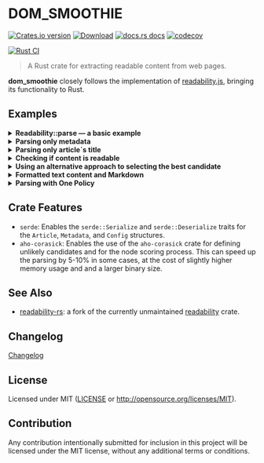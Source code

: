 # DOM_SMOOTHIE

[![Crates.io version](https://img.shields.io/crates/v/dom_smoothie.svg?style=flat)](https://crates.io/crates/dom_smoothie)
[![Download](https://img.shields.io/crates/d/dom_smoothie.svg?style=flat)](https://crates.io/crates/dom_smoothie)
[![docs.rs docs](https://img.shields.io/badge/docs-latest-blue.svg?style=flat)](https://docs.rs/dom_smoothie)
[![codecov](https://codecov.io/gh/niklak/dom_smoothie/graph/badge.svg?token=X0LB1HB90L)](https://codecov.io/gh/niklak/dom_smoothie)

[![Rust CI](https://github.com/niklak/dom_smoothie/actions/workflows/rust.yml/badge.svg)](https://github.com/niklak/dom_smoothie/actions/workflows/rust.yml)

> A Rust crate for extracting readable content from web pages.

**dom_smoothie** closely follows the implementation of [readability.js](https://github.com/mozilla/readability), bringing its functionality to Rust.


## Examples


<details>
    <summary><b>Readability::parse — a basic example</b></summary>


```rust
use std::error::Error;

use dom_smoothie::{Article, Config, Readability};

fn main() -> Result<(), Box<dyn Error>> {
    let html = include_str!("../test-pages/rustwiki_2024.html");
    let document_url = "https://en.wikipedia.org/wiki/Rust_(programming_language)";

    // for more options check the documentation
    let cfg = Config {
        max_elements_to_parse: 9000,
        ..Default::default()
    };
    // Readability supplies an optional `Config`. If `cfg` is omitted, 
    // then a default `Config` instance will be used.
    // Readability also supplies an optional `document_url` parameter, 
    // which may be used to transform relative URLs into absolute URLs.
    let mut readability = Readability::new(html, Some(document_url), Some(cfg))?;

    let article: Article = readability.parse()?;

    println!("{:<15} {}","Title:", article.title);
    println!("{:<15} {:?}","Byline:", article.byline);
    println!("{:<15} {}","Length:", article.length);
    println!("{:<15} {:?}","Excerpt:", article.excerpt);
    println!("{:<15} {:?}","Site Name:", article.site_name);
    println!("{:<15} {:?}", "Dir:", article.dir);
    println!("{:<15} {:?}","Published Time:", article.published_time);
    println!("{:<15} {:?}","Modified Time:", article.modified_time);
    println!("{:<15} {:?}","Image:", article.image);
    // This uri can be taken only from ld+json
    println!("{:<15} {:?}","URL", article.url);

    // Skipping article.content since it is too large.
    // To check out the html content of the article please have a look at
    // `./test-pages/rustwiki_2024_result.html`
    // println!("HTML Content: {}", article.content);

    // Skipping article.text_content since it is too large.
    // To check out the html content of the article please have a look at 
    // `./test-pages/rustwiki_2024_result.txt`
    //println!("Text Content: {}", article.text_content);

    // Right now, `text_content` provides almost the same result 
    // as readability.js, which is far from perfect. 
    // It may squash words together if element nodes don't have a whitespace before closing, 
    // and currently, I have no definitive opinion on this matter.

    Ok(())
}
```
</details>


<details>
    <summary><b>Parsing only metadata</b></summary>


```rust
use std::error::Error;

use dom_smoothie::{Metadata, Config, Readability};

fn main() -> Result<(), Box<dyn Error>> {
    let html = include_str!("../test-pages/rustwiki_2024.html");

    let cfg = Config {
        // parsing `ld+json` may be skipped
        disable_json_ld: false,
        ..Default::default()
    };

    // You can parse only metadata without parsing the article content
    let readability = Readability::new(html, None, Some(cfg))?;

    // <script type="application/ld+json"> may contain some useful information, 
    // but usually it is not enough.
    let ld_meta: Option<Metadata> = readability.parse_json_ld();

    if let Some(ref meta) = ld_meta {
        println!("LD META: {:#?}", meta);
    }

    println!("\n=============\n");
    // Under the hood, `Readability::parse` passes the metadata obtained from `Readability::parse_json_ld` 
    // as the basis to `Readability::get_article_metadata`. But this is not necessary.
    let meta = readability.get_article_metadata(ld_meta);
    println!("META: {:#?}", &meta);

    // Some fields of Metadata may be missing because they can be assigned
    // during the Readability::parse process.
    // This applies to `excerpt`, `byline`, and `dir`.
    Ok(())
}
```
</details>

<details>
    <summary><b>Parsing only article`s title</b></summary>


```rust
use std::error::Error;

use dom_query::Document;
use dom_smoothie::Readability;

fn main() -> Result<(), Box<dyn Error>> {
    let html = include_str!("../test-pages/rustwiki_2024.html");

    let doc: Document = dom_query::Document::from(html);

    // You can parse only the metadata without parsing the article content.
    let readability: Readability = Readability::with_document(doc, None, None)?;
    
    // Parse only the title without extracting the full content.
    let title: tendril::Tendril<tendril::fmt::UTF8> = readability.get_article_title();
    assert_eq!(title, "Rust (programming language) - Wikipedia".into());
    
    // However, this title may differ from `metadata.title`,
    // as `metadata.title` first attempts to extract the title from the metadata
    // and falls back to `Readability::get_article_title` if unavailable.
    println!("Title: {}", title);

    Ok(())
}
```
</details>


<details>
    <summary><b>Checking if content is readable</b></summary>


```rust
use std::error::Error;

use dom_smoothie::{Article, Readability, Config};

fn main() -> Result<(), Box<dyn Error>> {
    let html = include_str!("../test-pages/rustwiki_2024.html");
    // you can specify optional parameters for `Readability::is_probably_readable`.
    let cfg = Config{
        readable_min_score: 20.0,
        readable_min_content_length: 140,
        ..Default::default()
    };

    let mut readability = Readability::new(html, None,  Some(cfg))?;

    // There is a way to perform a quick check to determine 
    // if the document is readable before cleaning and parsing it.
    // After calling `Readability::parse`, it may show different results, 
    // but calling it after parsing would be nonsensical.

if readability.is_probably_readable() {
        let article: Article = readability.parse()?;
        println!("{:<15} {}", "Title:", article.title);
        println!("{:<15} {:?}", "Byline:", article.byline);
        println!("{:<15} {:?}", "Site Name:", article.site_name);
        println!("{:<15} {:?}", "URL", article.url);
    }

    // This is the same as:
    /*
    let doc = dom_query::Document::from(html);

    if is_probably_readable(&doc, Some(20.0), Some(140)) {

    }
    */

    Ok(())
}
```
</details>


<details>
    <summary><b>Using an alternative approach to selecting the best candidate</b></summary>

Unfortunately, the approach used in mozilla/readability does not always produce the desired 
result when extracting meaningful content. Sometimes, this approach discards part of the 
content simply because there were fewer than three alternative candidates to the best one. 
While this method does a good job, it still relies on too many magic numbers.


After @emschwartz discovered this issue, I decided to add an alternative implementation 
for finding the common candidate. Currently, this implementation may produce a less 
"clean" result compared to mozilla/readability, but in return, it can capture more of
the meaningful content, whereas the original approach from mozilla/readability may fail in 
some cases.

That said, this approach is not necessarily superior to the original—there is still 
room for improvement.

```rust
use std::error::Error;

use dom_smoothie::{Article, Config, Readability, CandidateSelectMode};

fn main() -> Result<(), Box<dyn Error>> {

    let html = include_str!("../test-pages/alt/arstechnica/source.html");
    // for more options check the documentation
    let cfg = Config {
        // activating alternative approach for candidate selection
        candidate_select_mode: CandidateSelectMode::DomSmoothie,
        ..Default::default()
    };

    let mut readability = Readability::new(html, None, Some(cfg))?;

    let article: Article = readability.parse()?;
    println!("Text Content: {}", article.text_content);
    Ok(())
}
```
</details>


<details>
    <summary><b>Formatted text content and Markdown</b></summary>

By default, the text content is output as-is, without formatting, 
preserving whitespace from the original HTML document. 
Depending on the document's initial markup, this can be quite verbose and inconvenient.

To retrieve formatted text content, set text_mode: `TextMode::Formatted` in the config.
This formatting does not preserve table structures, meaning table data may be output as plain text without column alignment.
While this formatting is not as structured as Markdown, it provides a cleaner output compared to raw text.

`TextMode::Markdown` enables Markdown formatting.


```rust
use std::error::Error;

use dom_smoothie::{Article, Config, Readability, TextMode};

fn main() -> Result<(), Box<dyn Error>> {
    
    let html = include_str!("../test-pages/hacker_news.html");
    let cfg = Config {
        // Enable formatted text output
        text_mode: TextMode::Formatted,
        // Enable Markdown output (for more structured text)
        //text_mode: TextMode::Markdown,
        ..Default::default()
    };

    let mut readability = Readability::new(html, None, Some(cfg))?;

    let article: Article = readability.parse()?;
    println!("Text Content: {}", article.text_content);
    Ok(())
}
```
</details>


<details>
    <summary><b>Parsing with One Policy</b></summary>

The `Readability::parse_with_policy` method allows parsing content with a specific policy.
This method follows the same steps as `Readability::parse` but makes only a single attempt using the specified `ParsePolicy`.

As a result, it doesn't store the best attempt, leading to significantly lower memory consumption. Some policies may also be faster than others.
Typically, `ParsePolicy::Strict` is the slowest but provides the cleanest result. `ParsePolicy::Moderate` can also yield a good result, while the others may be less accurate.

In some cases, using certain policies (e.g., `ParsePolicy::Strict`) may result in a `ReadabilityError::GrabFailed` error, whereas `Readability::parse` might succeed.
This happens because `Readability::parse` attempts parsing with different policies (essentially a set of grab flags) until it either succeeds or exhausts all options.

```rust
use std::error::Error;
use dom_smoothie::{ParsePolicy, Readability};

fn main() -> Result<(), Box<dyn Error>> {
    let html = include_str!("../test-pages/readability/lazy-image-3/source.html");
    
    // Policy and expected success
    let cases: [(ParsePolicy, bool); 4] = [
        (ParsePolicy::Strict, false),
        (ParsePolicy::Moderate, false),
        (ParsePolicy::Clean, false),
        (ParsePolicy::Raw, true),
    ];

    for (policy, expected) in cases {
        let mut r = Readability::new(html, None, None)?;
        let article = r.parse_with_policy(policy);
        assert_eq!(article.is_ok(), expected);
    }
    
    Ok(())
}
```
</details>

## Crate Features

- `serde`: Enables the `serde::Serialize` and `serde::Deserialize` traits for the `Article`, `Metadata`, and `Config` structures.
- `aho-corasick`: Enables the use of the `aho-corasick` crate for defining unlikely candidates and for the node scoring process. 
This can speed up the parsing by 5-10% in some cases, at the cost of slightly higher memory usage and and a larger binary size.


## See Also

- [readability-rs](https://crates.io/crates/readability-rs): a fork of the currently unmaintained [readability](https://crates.io/crates/readability) crate.

## Changelog
[Changelog](./CHANGELOG.md)


## License

Licensed under MIT ([LICENSE](LICENSE) or http://opensource.org/licenses/MIT).

## Contribution

Any contribution intentionally submitted for inclusion in this project will be licensed under the MIT license, without any additional terms or conditions.

